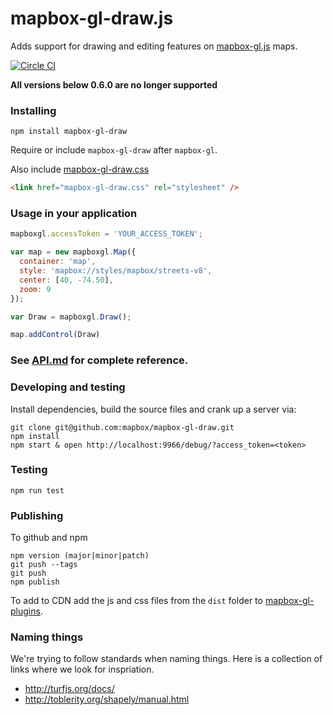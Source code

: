 # mapbox-gl-draw.js

Adds support for drawing and editing features on [mapbox-gl.js](https://www.mapbox.com/mapbox-gl-js/) maps.

[![Circle CI](https://circleci.com/gh/mapbox/mapbox-gl-draw/tree/master.svg?style=svg)](https://circleci.com/gh/mapbox/gl-draw/tree/master)

**All versions below 0.6.0 are no longer supported**

### Installing

```
npm install mapbox-gl-draw
```

Require or include `mapbox-gl-draw` after `mapbox-gl`.

Also include [mapbox-gl-draw.css](https://github.com/mapbox/mapbox-gl-draw/blob/dev-pages/dist/mapbox-gl-draw.css)

```html
<link href="mapbox-gl-draw.css" rel="stylesheet" />
```

### Usage in your application

```js
mapboxgl.accessToken = 'YOUR_ACCESS_TOKEN';

var map = new mapboxgl.Map({
  container: 'map',
  style: 'mapbox://styles/mapbox/streets-v8',
  center: [40, -74.50],
  zoom: 9
});

var Draw = mapboxgl.Draw();

map.addControl(Draw)
```

### See [API.md](https://github.com/mapbox/mapbox-gl-draw/blob/master/API.md) for complete reference.

### Developing and testing

Install dependencies, build the source files and crank up a server via:

```
git clone git@github.com:mapbox/mapbox-gl-draw.git
npm install
npm start & open http://localhost:9966/debug/?access_token=<token>
```

### Testing

```
npm run test
```

### Publishing

To github and npm

```
npm version (major|minor|patch)
git push --tags
git push
npm publish
```

To add to CDN add the js and css files from the `dist` folder to [mapbox-gl-plugins](https://github.com/mapbox/mapbox-gl-plugins/tree/master/plugins/mapbox-gl-draw).

### Naming things

We're trying to follow standards when naming things. Here is a collection of links where we look for inspriation.

- http://turfjs.org/docs/
- http://toblerity.org/shapely/manual.html
